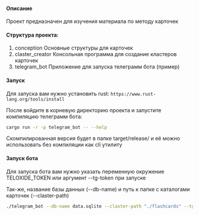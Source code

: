 #### Описание
Проект предназначен для изучения материала по методу карточек

#### Структура проекта:
1. conception
   Основные структуры для карточек
2. claster_creator
   Консольная программа для создание кластеров карточек
3. telegram_bot
   Приложение для запуска телеграмм бота (пример)

#### Запуск
Для запуска вам нужно установить rust:
`https://www.rust-lang.org/tools/install`

После войдите в корневую директорию проекта и запустите компиляцию телеграмм бота:
```bash
cargo run -r -p telegram_bot -- --help
```

Скомпилированная версия будет в папке target/release/ и её можно использовать без компиляции как cli утилиту

#### Запуск бота

Для запуска бота вам нужно указать переменную окружение TELOXIDE_TOKEN или аргумент --tg-token при запуске

Так-же, название базы данных (--db-name) и путь к папке с каталогами карточек (--claster-path)

```bash
./telegram_bot --db-name data.sqlite --claster-path "./flashcards" --tg-token 1234:ABCDEFGH
```